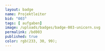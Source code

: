 ```yaml
---
layout: badge
name: Projektleiter
bid: "003"
tags: [ aufgaben]
image: /uploads/badges/badge-003-unicorn.svg
permalink: /bd003
published: true
color: rgb(233, 30, 99);
---
```



